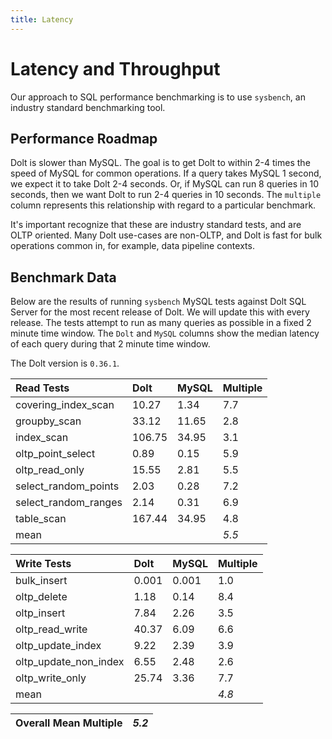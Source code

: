 ```yaml
---
title: Latency
---
```


# Latency and Throughput

Our approach to SQL performance benchmarking is to use `sysbench`, an
industry standard benchmarking tool.

## Performance Roadmap

Dolt is slower than MySQL. The goal is to get Dolt to within 2-4 times
the speed of MySQL for common operations. If a query takes MySQL 1
second, we expect it to take Dolt 2-4 seconds. Or, if MySQL can run 8
queries in 10 seconds, then we want Dolt to run 2-4 queries in 10
seconds. The `multiple` column represents this relationship with
regard to a particular benchmark.

It's important recognize that these are industry standard tests, and
are OLTP oriented. Many Dolt use-cases are non-OLTP, and Dolt is fast
for bulk operations common in, for example, data pipeline contexts.

## Benchmark Data

Below are the results of running `sysbench` MySQL tests against Dolt
SQL Server for the most recent release of Dolt. We will update this
with every release. The tests attempt to run as many queries as
possible in a fixed 2 minute time window. The `Dolt` and `MySQL`
columns show the median latency of each query during that 2 minute
time window.

The Dolt version is `0.36.1`.

| Read Tests | Dolt | MySQL | Multiple |
| :--- | :--- | :--- | :--- |
| covering\_index\_scan | 10.27 | 1.34 | 7.7 |
| groupby\_scan | 33.12 | 11.65 | 2.8 |
| index\_scan | 106.75 | 34.95 | 3.1 |
| oltp\_point\_select | 0.89 | 0.15 | 5.9 |
| oltp\_read\_only | 15.55 | 2.81 | 5.5 |
| select\_random\_points | 2.03 | 0.28 | 7.2 |
| select\_random\_ranges | 2.14 | 0.31 | 6.9 |
| table\_scan | 167.44 | 34.95 | 4.8 |
| mean |  |  | _5.5_ |

| Write Tests | Dolt | MySQL | Multiple |
| :--- | :--- | :--- | :--- |
| bulk\_insert | 0.001 | 0.001 | 1.0 |
| oltp\_delete | 1.18 | 0.14 | 8.4 |
| oltp\_insert | 7.84 | 2.26 | 3.5 |
| oltp\_read\_write | 40.37 | 6.09 | 6.6 |
| oltp\_update\_index | 9.22 | 2.39 | 3.9 |
| oltp\_update\_non\_index | 6.55 | 2.48 | 2.6 |
| oltp\_write\_only | 25.74 | 3.36 | 7.7 |
| mean |  |  | _4.8_ |

| Overall Mean Multiple | _5.2_ |
| :--- | :--- |
<br/>
